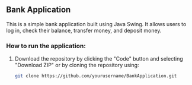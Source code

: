 ## Bank Application

This is a simple bank application built using Java Swing. It allows users to log in, check their balance, transfer money, and deposit money.

### How to run the application:

1. Download the repository by clicking the "Code" button and selecting "Download ZIP" or by cloning the repository using:
   ```bash
   git clone https://github.com/yourusername/BankApplication.git
